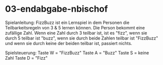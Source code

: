 # 03-endabgabe-nbischof

Spielanleitung:
FizzBuzz ist ein Lernspiel in dem Personen die Teilbarkeitsregeln von 3 & 5 lernen können. Die Person bekommt eine zufällige Zahl. Wenn eine Zahl durch 3 teilbar ist, ist es "fizz", wenn sie durch 5 teilbar ist "buzz", wenn sie durch beide Zahlen teilbar ist "FizzBuzz" und wenn sie durch keine der beiden teilbar ist, passiert nichts.

Spielsteuerung:
Taste W = "FizzBuzz"
Taste A = "Buzz"
Taste S = keine Zahl
Taste D = "Fizz"
